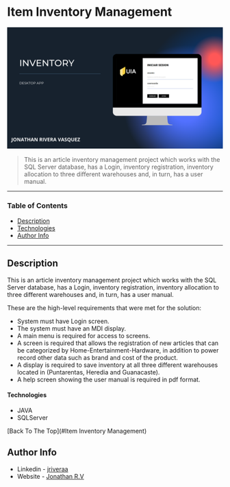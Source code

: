 # Item Inventory Management


![Project Image](https://raw.githubusercontent.com/riveraaj/Inventory/main/src/inventory.png)

> This is an article inventory management project which works with the SQL Server database, has a Login, inventory registration, inventory allocation to three different warehouses and, in turn, has a user manual.

---

### Table of Contents

- [Description](#description)
- [Technologies](#technologies)
- [Author Info](#author-info)

---

## Description

This is an article inventory management project which works with the SQL Server database, has a Login, inventory registration, inventory allocation to three different warehouses and, in turn, has a user manual.

These are the high-level requirements that were met for the solution:

- System must have Login screen.
- The system must have an MDI display.
- A main menu is required for access to screens.
- A screen is required that allows the registration of new articles that can be categorized by Home-Entertainment-Hardware, in addition to power record other data such as brand and cost of the product.
- A display is required to save inventory at all three different warehouses located in (Puntarentas, Heredia and Guanacaste).
- A help screen showing the user manual is required in pdf format.

#### Technologies

- JAVA
- SQLServer

[Back To The Top](#Item Inventory Management)

## Author Info

- Linkedin - [jriveraa](https://www.linkedin.com/in/jriveraaa/)
- Website - [Jonathan R.V](https://jamesqquick.com)

